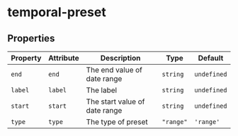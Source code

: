 # temporal-preset


## Properties

| Property | Attribute | Description                   | Type      | Default     |
| -------- | --------- | ----------------------------- | --------- | ----------- |
| `end`    | `end`     | The end value of date range   | `string`  | `undefined` |
| `label`  | `label`   | The label                     | `string`  | `undefined` |
| `start`  | `start`   | The start value of date range | `string`  | `undefined` |
| `type`   | `type`    | The type of preset            | `"range"` | `'range'`   |


